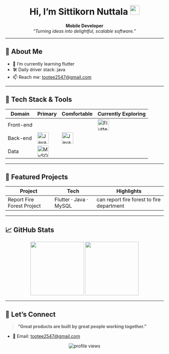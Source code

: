 
<h1 align="center">Hi, I’m Sittikorn Nuttala <img height="30" src="https://em-content.zobj.net/thumbs/120/apple/354/waving-hand_1f44b.png" /></h1>

<p align="center">
  <strong>Mobile Developer</strong><br/>
  <em>“Turning ideas into delightful, scalable software.”</em>
</p>

---

## 🚀 About Me
- 🌱  I’m currently learning flutter
- 🛠  Daily driver stack: java 
- 📫  Reach me: tootee2547@gmail.com

---

## 🧰 Tech Stack & Tools
<div align="center">

| Domain | Primary | Comfortable | Currently Exploring |
|--------|---------|-------------|---------------------|
| Front-end |  |  | <a href="https://flutter.dev/" target="_blank" rel="noreferrer"><img src="https://raw.githubusercontent.com/danielcranney/readme-generator/main/public/icons/skills/flutter-colored.svg" alt="Flutter" title="Flutter" width="36" height="36" /></a> |
| Back-end | <a href="https://www.oracle.com/java/" target="_blank" rel="noreferrer"><img src="https://raw.githubusercontent.com/danielcranney/readme-generator/main/public/icons/skills/java-colored.svg" alt="Java" title="Java" width="36" height="36" /></a> |  <a href="https://developer.mozilla.org/en-US/docs/Web/JavaScript" target="_blank" rel="noreferrer"><img src="https://raw.githubusercontent.com/danielcranney/readme-generator/main/public/icons/skills/javascript-colored.svg" alt="JavaScript" title="JavaScript" width="36" height="36" /></a> |
| Data | <a href="https://www.mysql.com/" target="_blank" rel="noreferrer"><img src="https://raw.githubusercontent.com/danielcranney/readme-generator/main/public/icons/skills/mysql-colored.svg" alt="MySQL" title="MySQL" width="36" height="36" /></a> |  | |




</div>

---

## 📌 Featured Projects
| Project | Tech | Highlights |
|---------|------|-----------|
| Report Fire Forest Project | Flutter · Java · MySQL | can report fire forest to fire department |!

---



## 📈 GitHub Stats
<div align="center">
  <img height="170" src="https://github-readme-stats.vercel.app/api?username=tootee2012&show_icons=true&hide_border=true" />
  <img height="170" src="https://github-readme-stats.vercel.app/api/top-langs/?username=tootee2012&layout=compact&hide_border=true" />
</div>

---

## 🤝 Let’s Connect
> **“Great products are built by great people working together.”**

- 💌 Email: tootee2547@gmail.com


<p align="center">
  <img src="https://komarev.com/ghpvc/?username=⟪USERNAME⟫&style=flat-square" alt="profile views"/>
</p>
